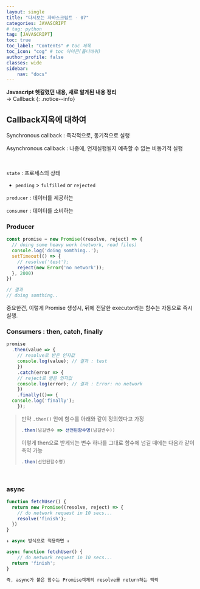 ```yaml
---
layout: single
title: "다시보는 자바스크립트 - 07"
categories: JAVASCRIPT
# tag: python
tag: [JAVASCRIPT]
toc: true
toc_label: "Contents" # toc 제목
toc_icon: "cog" # toc 아이콘(톱니바퀴)
author_profile: false
classes: wide
sidebar:
    nav: "docs"
---
```




**Javascript 헷갈렸던 내용, 새로 알게된 내용 정리** 
<br> → Callback
{: .notice--info}



## Callback지옥에 대하여

Synchronous callback : 즉각적으로, 동기적으로 실행

Asynchronous callback : 나중에, 언제실행될지 예측할 수 없는 비동기적 실행

<br>

`state` : 프로세스의 상태 

- `pending` > `fulfilled` or `rejected`

`producer` : 데이터를 제공하는 

`consumer` : 데이터를 소비하는



### Producer

```javascript
const promise = new Promise((resolve, reject) => {
  // doing some heavy work (network, read files)
  console.log('doing somthing..');
  setTimeout(() => {
    // resolve('test');
    reject(new Error('no network'));
  }, 2000)
})

// 결과
// doing somthing..
```

중요한건, 이렇게 Promise 생성시, 뒤에 전달한 executor라는 함수는 자동으로 즉시 실행.



### Consumers : then, catch, finally

```javascript
promise
  .then(value => {
    // resolve로 받은 인자값
    console.log(value); // 결과 : test
	})
	.catch(error => {
  	// reject로 받은 인자값
  	console.log(error); // 결과 : Error: no network
	})
	.finally(()=> {
  console.log('finally');
	});
```



> 만약 `.then()`  안에 함수를 아래와 같이 정의했다고 가정
> ```javascript
> .then(넘길변수 => 선언된함수명(넘길변수))
> ```
>
> 이렇게 then으로 받게되는 변수 하나를 그대로 함수에 넘길 때에는 다음과 같이 축약 가능
>
> ```javascript
> .then(선언된함수명)
> ```

<br>

### async

```javascript
function fetchUser() {
  return new Promise((resolve, reject) => {
    // do network request in 10 secs...
    resolve('finish');
  })
}

↓ async 방식으로 적용하면 ↓

async function fetchUser() {
	// do network request in 10 secs...
  return 'finish';
}

즉, async가 붙은 함수는 Promise객체의 resolve를 return하는 맥락
```

